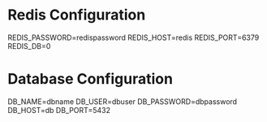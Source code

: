 # Redis Configuration
REDIS_PASSWORD=redispassword
REDIS_HOST=redis
REDIS_PORT=6379
REDIS_DB=0

# Database Configuration
DB_NAME=dbname
DB_USER=dbuser
DB_PASSWORD=dbpassword
DB_HOST=db
DB_PORT=5432

